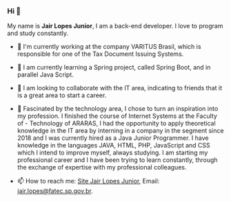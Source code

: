 ### Hi 👋

My name is <b>Jair Lopes Junior</b>, I am a back-end developer. I love to program and study constantly.

- 🔭 I'm currently working at the company VARITUS Brasil, which is responsible for one of the Tax Document Issuing Systems.

- 🌱 I am currently learning a Spring project, called Spring Boot, and in parallel Java Script.

- 👯 I am looking to collaborate with the IT area, indicating to friends that it is a great area to start a career.

- 💬 Fascinated by the technology area, I chose to turn an inspiration into my profession. I finished the course of Internet Systems at the Faculty of - Technology of ARARAS, I had the opportunity to apply theoretical knowledge in the IT area by interning in a company in the segment since 2018 and I was currently hired as a Java Junior Programmer. I have knowledge in the languages ​​JAVA, HTML, PHP, JavaScript and CSS which I intend to improve myself, always studying. I am starting my professional career and I have been trying to learn constantly, through the exchange of expertise with my professional colleagues.

- 📫 How to reach me: <a href="https://www.jairlopesjr.000webhostapp.com" target="_blank">Site Jair Lopes Junior</a>, Email: jair.lopes@fatec.sp.gov.br.
